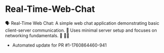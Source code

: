 # Real-Time-Web-Chat
🗣️ Real-Time Web Chat: A simple web chat application demonstrating basic client-server communication. 💬 Uses minimal server setup and focuses on networking fundamentals. 📡 🧑‍💻


- Automated update for PR #1-1760864460-941